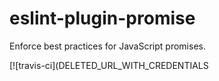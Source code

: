 # eslint-plugin-promise

Enforce best practices for JavaScript promises.

[![travis-ci](DELETED_URL_WITH_CREDENTIALS